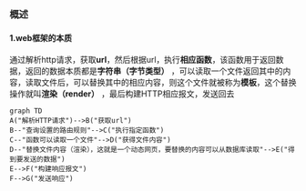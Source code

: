 ### 概述
#### 1.web框架的本质
通过解析http请求，获取**url**，然后根据url，执行**相应函数**，该函数用于返回数据，返回的数据本质都是**字符串（字节类型）** ，可以读取一个文件返回其中的内容，读取文件后，可以替换其中的相应内容，则这个文件就被称为**模板**，这个替换操作就叫**渲染（render）** ，最后构建HTTP相应报文，发送回去

```mermaid
graph TD
A("解析HTTP请求")-->B("获取url")
B--"查询设置的路由规则"-->C("执行指定函数")
C--"函数可以读取一个文件"-->D("获得文件内容")
D--"替换文件内容（渲染），这就是一个动态网页，要替换的内容可以从数据库读取"-->E("得到要发送的数据")
E-->F("构建响应报文")
F-->G("发送响应")
```
